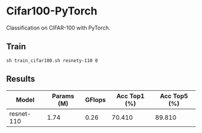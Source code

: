 # Cifar100-PyTorch
Classification on CIFAR-100 with PyTorch.

## Train 
```shell
sh train_cifar100.sh resnety-110 0
```

## Results
|       Model         |      Params (M)    |       GFlops       |     Acc Top1 (%)   |    Acc Top5 (%)    |
| ------------------- | ------------------ | ------------------ | ------------------ | ------------------ |
|     resnet-110      |        1.74        |        0.26        |        70.410      |       89.810       |